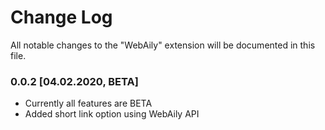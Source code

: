 # Change Log

All notable changes to the "WebAily" extension will be documented in this file.

### 0.0.2 [04.02.2020, BETA]

- Currently all features are BETA
- Added short link option using WebAily API